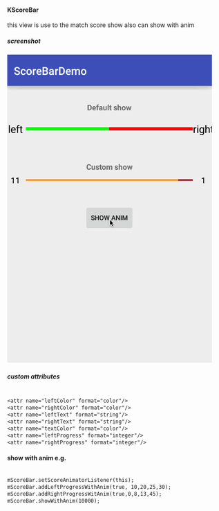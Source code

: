#### KScoreBar

this view is use to the match score show 
also can show with anim

##### screenshot

![](https://github.com/kHRYSTAL/KScoreBar/blob/master/art/screenshot.gif)

##### custom attributes

```

<attr name="leftColor" format="color"/>
<attr name="rightColor" format="color"/>
<attr name="leftText" format="string"/>
<attr name="rightText" format="string"/>
<attr name="textColor" format="color"/>
<attr name="leftProgress" format="integer"/>
<attr name="rightProgress" format="integer"/>

```


#### show with anim e.g.

```

mScoreBar.setScoreAnimatorListener(this);
mScoreBar.addLeftProgressWithAnim(true, 10,20,25,30);
mScoreBar.addRightProgressWitAnim(true,0,8,13,45);
mScoreBar.showWithAnim(10000);
```